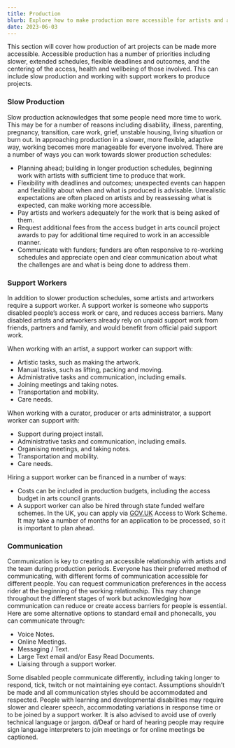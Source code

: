 ```yaml
---
title: Production
blurb: Explore how to make production more accessible for artists and artworker, including slow production methods, working with support workers and how to centre health, wellbeing and access. 
date: 2023-06-03
---
```

This section will cover how production of art projects can be made more accessible. Accessible production has a number of priorities including slower, extended schedules, flexible deadlines and outcomes, and the centering of the access, health and wellbeing of those involved. This can include slow production and working with support workers to produce projects.


### Slow Production

Slow production acknowledges that some people need more time to work. This may be for a number of reasons including disability, illness, parenting, pregnancy, transition, care work, grief, unstable housing, living situation or burn out. In approaching production in a slower, more flexible, adaptive way, working becomes more manageable for everyone involved. There are a number of ways you can work towards slower production schedules:

- Planning ahead; building in longer production schedules, beginning work with artists with sufficient time to produce that work.
- Flexibility with deadlines and outcomes; unexpected events can happen and flexibility about when and what is produced is advisable. Unrealistic expectations are often placed on artists and by reassessing what is expected, can make working more accessible.
- Pay artists and workers adequately for the work that is being asked of them.
- Request additional fees from the access budget in arts council project awards to pay for additional time required to work in an accessible manner.
- Communicate with funders; funders are often responsive to re-working schedules and appreciate open and clear communication about what the challenges are and what is being done to address them.


### Support Workers

In addition to slower production schedules, some artists and artworkers require a support worker. A support worker is someone who supports disabled people’s access work or care, and reduces access barriers. Many disabled artists and artworkers already rely on unpaid support work from friends, partners and family, and would benefit from official paid support work.

When working with an artist, a support worker can support with:

- Artistic tasks, such as making the artwork.
- Manual tasks, such as lifting, packing and moving.
- Administrative tasks and communication, including emails.
- Joining meetings and taking notes.
- Transportation and mobility.
- Care needs.

When working with a curator, producer or arts administrator, a support worker can support with:

- Support during project install.
- Administrative tasks and communication, including emails.
- Organising meetings, and taking notes.
- Transportation and mobility.
- Care needs.

Hiring a support worker can be financed in a number of ways:

- Costs can be included in production budgets, including the access budget in arts council grants.
- A support worker can also be hired through state funded welfare schemes. In the UK, you can apply via [GOV.UK](https://www.gov.uk) Access to Work Scheme. It may take a number of months for an application to be processed, so it is important to plan ahead.




### Communication

Communication is key to creating an accessible relationship with artists and the team during production periods. Everyone has their preferred method of communicating, with different forms of communication accessible for different people. You can request communication preferences in the access rider at the beginning of the working relationship. This may change throughout the different stages of work but acknowledging how communication can reduce or create access barriers for people is essential. Here are some alternative options to standard email and phonecalls, you can communicate through:

- Voice Notes.
- Online Meetings.
- Messaging / Text.
- Large Text email and/or Easy Read Documents.
- Liaising through a support worker.

Some disabled people communicate differently, including taking longer to respond, tick, twitch or not maintaining eye contact. Assumptions shouldn’t be made and all communication styles should be accommodated and respected. People with learning and developmental disabilities may require slower and clearer speech, accommodating variations in response time or to be joined by a support worker. It is also advised to avoid use of overly technical language or jargon. d/Deaf or hard of hearing people may require sign language interpreters to join meetings or for online meetings be captioned.

  

